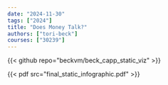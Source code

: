 ```yaml
---
date: "2024-11-30"
tags: ["2024"]
title: "Does Money Talk?"
authors: ["tori-beck"]
courses: ["30239"]
---
```


{{< github repo="beckvm/beck_capp_static_viz" >}}

{{< pdf src="final_static_infographic.pdf" >}}
